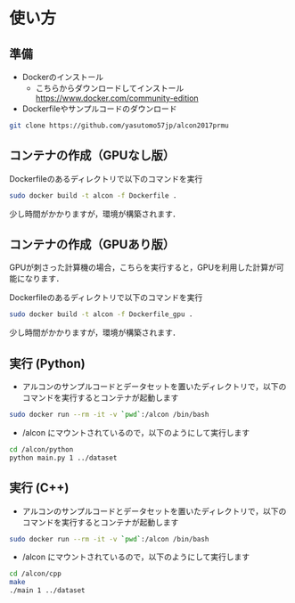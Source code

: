 # 使い方

## 準備

* Dockerのインストール
    * こちらからダウンロードしてインストール https://www.docker.com/community-edition
* Dockerfileやサンプルコードのダウンロード
```bash
git clone https://github.com/yasutomo57jp/alcon2017prmu
```

## コンテナの作成（GPUなし版）

Dockerfileのあるディレクトリで以下のコマンドを実行

```bash
sudo docker build -t alcon -f Dockerfile .
```

少し時間がかかりますが，環境が構築されます．

## コンテナの作成（GPUあり版）

GPUが刺さった計算機の場合，こちらを実行すると，GPUを利用した計算が可能になります．

Dockerfileのあるディレクトリで以下のコマンドを実行

```bash
sudo docker build -t alcon -f Dockerfile_gpu .
```

少し時間がかかりますが，環境が構築されます．

## 実行 (Python)

* アルコンのサンプルコードとデータセットを置いたディレクトリで，以下のコマンドを実行するとコンテナが起動します

```bash
sudo docker run --rm -it -v `pwd`:/alcon /bin/bash
```

* /alcon にマウントされているので，以下のようにして実行します

```bash
cd /alcon/python
python main.py 1 ../dataset
```

## 実行 (C++)

* アルコンのサンプルコードとデータセットを置いたディレクトリで，以下のコマンドを実行するとコンテナが起動します

```bash
sudo docker run --rm -it -v `pwd`:/alcon /bin/bash
```

* /alcon にマウントされているので，以下のようにして実行します

```bash
cd /alcon/cpp
make
./main 1 ../dataset
```


